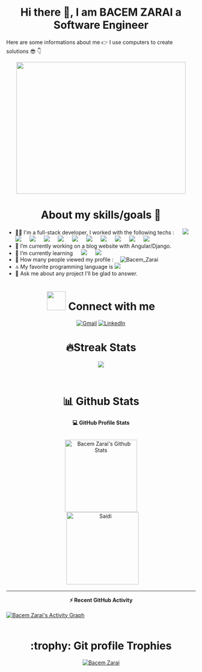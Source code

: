 

<h1 align="center"> Hi there 👋, I am BACEM ZARAI a Software Engineer </h1> 

Here are some informations about me 👉
   I use computers to create solutions 😎 👇   
   <div align="center" >
   <img src="https://user-images.githubusercontent.com/60778237/205127182-1035847e-1937-47de-abf3-cda3bad63b70.gif" width="450" height="350" />
   </div>

<h1 align="center"> About my skills/goals 🤹</h1> 

- 🧑‍💻 I'm a full-stack developer, I worked with the following techs : 
&emsp; <img src="https://img.shields.io/badge/Vue.js-35495E?style=for-the-badge&logo=vuedotjs&logoColor=4FC08D" /> 
&emsp; <img src="https://img.shields.io/badge/Laravel-FF2D20?style=for-the-badge&logo=laravel&logoColor=white" /> 
&emsp; <img src="https://img.shields.io/badge/Flask-000000?style=for-the-badge&logo=flask&logoColor=white" /> 
&emsp; <img src=" https://img.shields.io/badge/MySQL-00000F?style=for-the-badge&logo=mysql&logoColor=white" /> 
&emsp; <img src="https://img.shields.io/badge/Unity-100000?style=for-the-badge&logo=unity&logoColor=white" /> 
&emsp; <img src="https://img.shields.io/badge/Heroku-430098?style=for-the-badge&logo=heroku&logoColor=white" />
&emsp; <img src="https://img.shields.io/badge/MongoDB-4EA94B?style=for-the-badge&logo=mongodb&logoColor=white" /> 
&emsp; <img src="https://img.shields.io/badge/TensorFlow-FF6F00?style=for-the-badge&logo=tensorflow&logoColor=white" />
&emsp; <img src="https://img.shields.io/badge/MariaDB-003545?style=for-the-badge&logo=mariadb&logoColor=white" />
&emsp; <img src="https://img.shields.io/badge/Express.js-404D59?style=for-the-badge" /> 
&emsp; <img src="https://img.shields.io/badge/docker-%230db7ed.svg?style=for-the-badge&logo=docker&logoColor=white" />
- 🔭 I’m currently working on a blog website with Angular/Django.
- 🌱 I’m currently learning
&emsp; <img src="https://img.shields.io/badge/Angular-DD0031?style=for-the-badge&logo=angular&logoColor=white" />
&emsp; <img src="https://img.shields.io/badge/Django-092E20?style=for-the-badge&logo=django&logoColor=white" /> 
- 👀 How many people viewed my profile :&emsp; <img src="https://komarev.com/ghpvc/?username=Labmember7&label=Profile%20views&color=0e75b6&style=flat" alt="Bacem_Zarai" />
- 🔝 My favorite programming language is <a href="https://www.python.org/"> <img src="https://img.shields.io/badge/python-3670A0?style=for-the-badge&logo=python&logoColor=ffdd54"> </a>
- 💬 Ask me about any project I'll be glad to answer.


<h1 align="center"> <img src="https://user-images.githubusercontent.com/60778237/205181476-6ab1abcd-e97c-47dd-844c-6db332e95f53.gif" width="50px"/> Connect with me </h1>
<p align="center">
	<a href="mailto:basemzarai@gmail.com"><img src="https://img.shields.io/badge/gmail-%23EA4335.svg?style=plastic&logo=gmail&logoColor=white" alt="Gmail"/></a>
	<a href="https://www.linkedin.com/in/zaraibacem/"><img src="https://img.shields.io/badge/linkedin-%230A66C2.svg?style=plastic&logo=linkedin&logoColor=white" alt="LinkedIn"/></a>
</p>


##  <h1 align="center">🔥Streak Stats</h1>
<p align="center"><img src="https://github-readme-streak-stats.herokuapp.com/?user=Labmember7&theme=algolia" /></p>

<br>



##  <h1 align="center">📊 Github Stats</h1>

  <div align="center"><b>💻 GitHub Profile Stats</b></div>
  <br/>
  <p align="center">
    <a href="https://github.com/anuraghazra/github-readme-stats"><img alt="Bacem Zarai's Github Stats" src="https://github-readme-stats.vercel.app/api?username=Labmember7&show_icons=true&count_private=true&theme=algolia" height="192px"/></a>
<br/>
  &nbsp;
	  <img src="https://github-readme-stats.vercel.app/api/top-langs?username=Labmember7&langs_count=10&show_icons=true&locale=en&layout=compact&theme=algolia" alt="
     Saidi" height="192px"/>
  <br/>
  </p>

----

  <div align="center"><b>⚡ Recent GitHub Activity</b></div>
  <br/>
   <a href="https://github.com/Labmember7"><img alt="Bacem Zarai's Activity Graph" src="https://activity-graph.herokuapp.com/graph?username=Labmember7&custom_title=Bacem%20Zarai%27s%20Contribution%20Graph&theme=react-dark" /></a>
  <br/>


<br/>

<h1 align="center"> :trophy: Git profile Trophies</h1>

<p align="center"> <a href="https://github.com/ryo-ma/github-profile-trophy"><img src="https://github-profile-trophy.vercel.app/?username=Labmember7&layout=compact&theme=algolia" alt="Bacem Zarai" /></a> </p>


